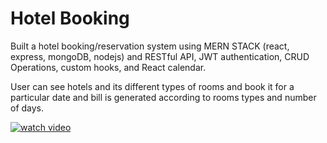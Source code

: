 # Hotel Booking

Built a hotel booking/reservation system using MERN STACK (react, express, mongoDB, nodejs) and RESTful API, 
JWT authentication, CRUD Operations, custom hooks, and React calendar.

User can see hotels and its different types of rooms and book it for a particular date and bill is generated 
according to rooms types and number of days.

[![watch video](Screenshot(194).png)](https://drive.google.com/file/d/1D1PYQuAHslk8P3F39rOMw8AkXbXLmzmw/view?usp=share_link) </br>
